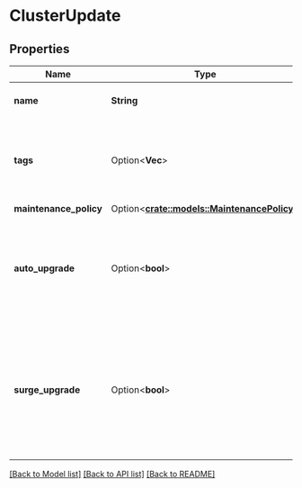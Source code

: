 # ClusterUpdate

## Properties

Name | Type | Description | Notes
------------ | ------------- | ------------- | -------------
**name** | **String** | A human-readable name for a Kubernetes cluster. | 
**tags** | Option<**Vec<String>**> | An array of tags applied to the Kubernetes cluster. All clusters are automatically tagged `k8s` and `k8s:$K8S_CLUSTER_ID`. | [optional]
**maintenance_policy** | Option<[**crate::models::MaintenancePolicy**](maintenance_policy.md)> |  | [optional]
**auto_upgrade** | Option<**bool**> | A boolean value indicating whether the cluster will be automatically upgraded to new patch releases during its maintenance window. | [optional][default to false]
**surge_upgrade** | Option<**bool**> | A boolean value indicating whether surge upgrade is enabled/disabled for the cluster. Surge upgrade makes cluster upgrades fast and reliable by bringing up new nodes before destroying the outdated nodes. | [optional][default to false]

[[Back to Model list]](../README.md#documentation-for-models) [[Back to API list]](../README.md#documentation-for-api-endpoints) [[Back to README]](../README.md)


